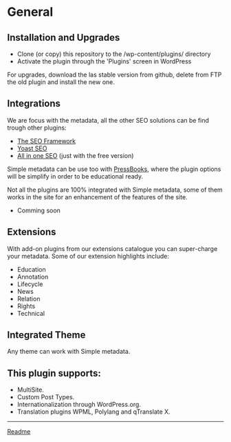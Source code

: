 # General

## Installation and Upgrades

* Clone (or copy) this repository to the /wp-content/plugins/ directory
* Activate the plugin through the 'Plugins' screen in WordPress

For upgrades, download the las stable version from github, delete from FTP the old plugin and install the new one.

## Integrations

We are focus with the metadata, all the other SEO solutions can be find trough other plugins:

* [The SEO Framework](https://wordpress.org/plugins/autodescription/)
* [Yoast SEO](https://wordpress.org/plugins/wordpress-seo/)
* [All in one SEO](https://wordpress.org/plugins/all-in-one-seo-pack/) (just with the free version)

Simple metadata can be use too with [PressBooks]( https://github.com/pressbooks/), where the plugin options will be simplify in order to be educational ready.

Not all the plugins are 100% integrated with Simple metadata, some of them works in the site for an enhancement of the features of the site.

* Comming soon

## Extensions

With add-on plugins from our extensions catalogue you can super-charge your metadata. Some of our extension highlights include:
* Education
* Annotation
* Lifecycle
* News
* Relation
* Rights
* Technical

## Integrated Theme

Any theme can work with Simple metadata.

## This plugin supports:

* MultiSite.
* Custom Post Types.
* Internationalization through WordPress.org.
* Translation plugins WPML, Polylang and qTranslate X.

---

[Readme](/Readme.md)
